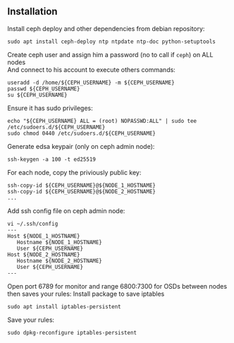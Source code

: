 Installation
-----

Install ceph deploy and other dependencies from debian repository:
```
sudo apt install ceph-deploy ntp ntpdate ntp-doc python-setuptools
```

Create ceph user and assign him a password (no to call if `ceph`) on ALL nodes    
And connect to his account to execute others commands:
```
useradd -d /home/${CEPH_USERNAME} -m ${CEPH_USERNAME}
passwd ${CEPH_USERNAME}
su ${CEPH_USERNAME}
```

Ensure it has sudo privileges:
```
echo "${CEPH_USERNAME} ALL = (root) NOPASSWD:ALL" | sudo tee /etc/sudoers.d/${CEPH_USERNAME}
sudo chmod 0440 /etc/sudoers.d/${CEPH_USERNAME}
```

Generate edsa keypair (only on ceph admin node):
```
ssh-keygen -a 100 -t ed25519 
```

For each node, copy the priviously public key:
```
ssh-copy-id ${CEPH_USERNAME}@${NODE_1_HOSTNAME}
ssh-copy-id ${CEPH_USERNAME}@${NODE_2_HOSTNAME}
...
```

Add ssh config file on ceph admin node:
```
vi ~/.ssh/config
---
Host ${NODE_1_HOSTNAME}
   Hostname ${NODE_1_HOSTNAME}
   User ${CEPH_USERNAME}
Host ${NODE_2_HOSTNAME}
   Hostname ${NODE_2_HOSTNAME}
   User ${CEPH_USERNAME}
---
```

Open port 6789 for monitor and range 6800:7300  for OSDs between nodes    
then saves your rules:
Install package to save iptables 
```
sudo apt install iptables-persistent
```

Save your rules:
```
sudo dpkg-reconfigure iptables-persistent
```
